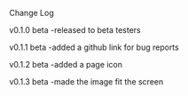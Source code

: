 Change Log

v0.1.0 beta
-released to beta testers

v0.1.1 beta
-added a github link for bug reports

v0.1.2 beta
-added a page icon

v0.1.3 beta
-made the image fit the screen
